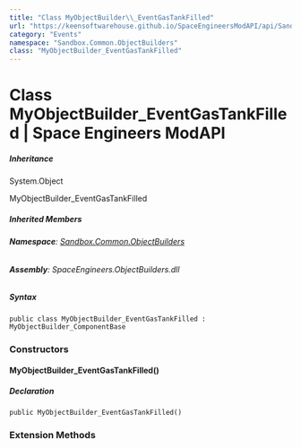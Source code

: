 ```yaml
---
title: "Class MyObjectBuilder\\_EventGasTankFilled"
url: "https://keensoftwarehouse.github.io/SpaceEngineersModAPI/api/Sandbox.Common.ObjectBuilders.MyObjectBuilder_EventGasTankFilled.html"
category: "Events"
namespace: "Sandbox.Common.ObjectBuilders"
class: "MyObjectBuilder_EventGasTankFilled"
---
```


# Class MyObjectBuilder\_EventGasTankFilled | Space Engineers ModAPI

##### Inheritance

System.Object

MyObjectBuilder\_EventGasTankFilled

##### Inherited Members

###### **Namespace**: [Sandbox.Common.ObjectBuilders](https://keensoftwarehouse.github.io/SpaceEngineersModAPI/api/Sandbox.Common.ObjectBuilders.html)

###### **Assembly**: SpaceEngineers.ObjectBuilders.dll

##### Syntax

```
public class MyObjectBuilder_EventGasTankFilled : MyObjectBuilder_ComponentBase
```

### Constructors

#### MyObjectBuilder\_EventGasTankFilled()

##### Declaration

```
public MyObjectBuilder_EventGasTankFilled()
```

### Extension Methods